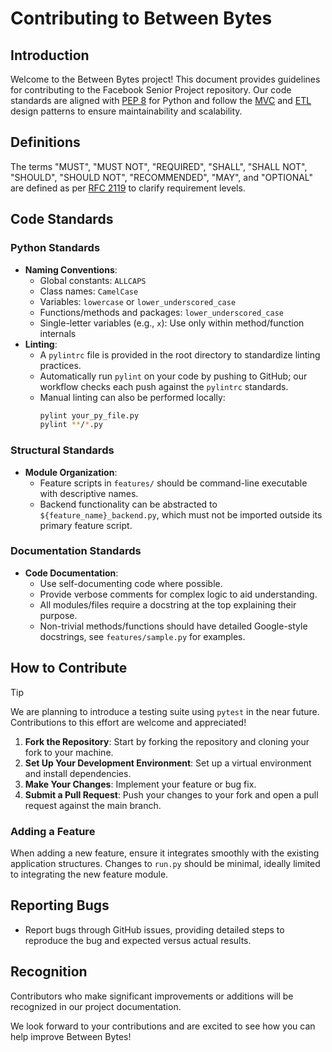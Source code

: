 # Contributing to Between Bytes

## Introduction
Welcome to the Between Bytes project! This document provides guidelines for contributing to the Facebook Senior Project repository. Our code standards are aligned with [PEP 8](https://peps.python.org/pep-0008/) for Python and follow the [MVC](https://en.wikipedia.org/wiki/Model-view-controller) and [ETL](https://en.wikipedia.org/wiki/Extract,_transform,_load) design patterns to ensure maintainability and scalability.

## Definitions
The terms "MUST", "MUST NOT", "REQUIRED", "SHALL", "SHALL NOT", "SHOULD", "SHOULD NOT", "RECOMMENDED", "MAY", and "OPTIONAL" are defined as per [RFC 2119](https://www.ietf.org/rfc/rfc2119.txt) to clarify requirement levels.

## Code Standards
### Python Standards
- **Naming Conventions**:
  - Global constants: `ALLCAPS`
  - Class names: `CamelCase`
  - Variables: `lowercase` or `lower_underscored_case`
  - Functions/methods and packages: `lower_underscored_case`
  - Single-letter variables (e.g., `x`): Use only within method/function internals
- **Linting**:
  - A `pylintrc` file is provided in the root directory to standardize linting practices.
  - Automatically run `pylint` on your code by pushing to GitHub; our workflow checks each push against the `pylintrc` standards.
  - Manual linting can also be performed locally:
    ```bash
    pylint your_py_file.py
    pylint **/*.py
    ```

### Structural Standards
- **Module Organization**:
  - Feature scripts in `features/` should be command-line executable with descriptive names.
  - Backend functionality can be abstracted to `${feature_name}_backend.py`, which must not be imported outside its primary feature script.

### Documentation Standards
- **Code Documentation**:
  - Use self-documenting code where possible.
  - Provide verbose comments for complex logic to aid understanding.
  - All modules/files require a docstring at the top explaining their purpose.
  - Non-trivial methods/functions should have detailed Google-style docstrings, see `features/sample.py` for examples.

## How to Contribute

> [!TIP]
> We are planning to introduce a testing suite using `pytest` in the near future. Contributions to this effort are welcome and appreciated!

1. **Fork the Repository**: Start by forking the repository and cloning your fork to your machine.
2. **Set Up Your Development Environment**: Set up a virtual environment and install dependencies.
3. **Make Your Changes**: Implement your feature or bug fix.
4. **Submit a Pull Request**: Push your changes to your fork and open a pull request against the main branch.

### Adding a Feature
When adding a new feature, ensure it integrates smoothly with the existing application structures. Changes to `run.py` should be minimal, ideally limited to integrating the new feature module.

## Reporting Bugs
- Report bugs through GitHub issues, providing detailed steps to reproduce the bug and expected versus actual results.

## Recognition
Contributors who make significant improvements or additions will be recognized in our project documentation.

We look forward to your contributions and are excited to see how you can help improve Between Bytes!
